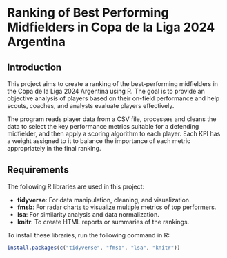 # Ranking of Best Performing Midfielders in Copa de la Liga 2024 Argentina

## Introduction
This project aims to create a ranking of the best-performing midfielders in the Copa de la Liga 2024 Argentina using R. The goal is to provide an objective analysis of players based on their on-field performance and help scouts, coaches, and analysts evaluate players effectively.

The program reads player data from a CSV file, processes and cleans the data to select the key performance metrics suitable for a defending midfielder, and then apply a scoring algorithm to each player. Each KPI has a weight assigned to it to balance the importance of each metric appropriately in the final ranking. 

## Requirements
The following R libraries are used in this project:

- **tidyverse**: For data manipulation, cleaning, and visualization.
- **fmsb**: For radar charts to visualize multiple metrics of top performers.
- **lsa**: For similarity analysis and data normalization.
- **knitr**: To create HTML reports or summaries of the rankings.

To install these libraries, run the following command in R:
```r
install.packages(c("tidyverse", "fmsb", "lsa", "knitr"))
